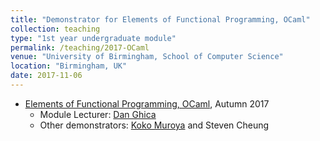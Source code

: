 ```yaml
---	
title: "Demonstrator for Elements of Functional Programming, OCaml"		
collection: teaching		
type: "1st year undergraduate module"		
permalink: /teaching/2017-OCaml
venue: "University of Birmingham, School of Computer Science"		
location: "Birmingham, UK"		
date: 2017-11-06		
---	
```

 		
* [Elements of Functional Programming, OCaml](https://canvas.bham.ac.uk/courses/27251), Autumn 2017		
   * Module Lecturer: [Dan Ghica](http://www.cs.bham.ac.uk/~drg/) 		
   * Other demonstrators: [Koko Muroya](http://www.cs.bham.ac.uk/~kxm538/) and Steven Cheung		

